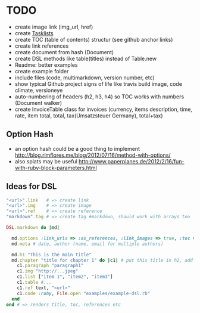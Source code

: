 TODO
====

- create image link (img_url, href)
- create [Tasklists](https://help.github.com/articles/github-flavored-markdown#task-lists)
- create TOC (table of contents) structur (see github anchor links)
- create link references
- create document from hash (Document)
- create DSL methods like table(titles) instead of Table.new
- Readme: better examples
- create example folder
- include files (code, multimarkdown, version number, etc)
- show typical Github project signs of life like travis build image, code climate, versioneye
- auto-numbering of headers (h2, h3, h4) so TOC works with numbers (Document walker)
- create InvoiceTable class for invoices (currency, items description, time, rate, item total, total, tax(Umsatzsteuer Germany), total+tax)


Option Hash
-----------

- an option hash could be a good thing to implement http://blog.rlmflores.me/blog/2012/07/16/method-with-options/
- also splats may be useful http://www.paperplanes.de/2012/2/16/fun-with-ruby-block-parameters.html


Ideas for DSL
-------------

```ruby
"<url>".link   # => create link
"<url>".img    # => create image
"<url>".ref    # => create reference
"markdown".tag # => create tag #markdown, should work with arrays too
```

```ruby
DSL.markdown do |md|

  md.options :link_urls => :as_references, :link_images => true, :toc => true, :auto_numbering => [:h2. :h3]
  md.meta # date, author (name, email for multiple authors)

  md.h1 "This is the main title"
  md.chapter "title for chapter 1" do |c1| # put this title in h2, add numbering, add it to TOC
    c1.paragraph "paragraph1"
    c1.img "http://...jpeg"
    c1.list ["item 1", "item2", "item3"]
    c1.table #...
    c1.ref text, "<url>"
    c1.code :ruby, File.open "examples/example-dsl.rb"
  end
end # => renders title, toc, references etc
```
